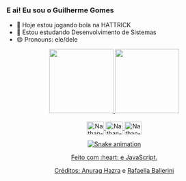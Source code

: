 ### E ai! Eu sou o Guilherme Gomes


- 🔭 Hoje estou jogando bola na HATTRICK
- 🌱 Estou estudando Desenvolvimento de Sistemas
- 😄 Pronouns: ele/dele

<div align="center">
  <a href="https://github.com/CariocaGomes">
    <img height="150em" src="https://github-readme-stats.vercel.app/api?username=CariocaGomes&count_private=true&include_all_commits=true&show_icons=true&theme=onedark&hide_border=false&show_owner=true"/>
  <img height="150em" src="https://github-readme-stats.vercel.app/api/top-langs/?username=CariocaGomes&langs_count=7&theme=onedark&hide"/>
</div>
  
  <div align="center" style="display: inline_block"><br>
 <img align="center" alt="Nathan-Java" height="30" width="40" src="https://cdn.jsdelivr.net/gh/devicons/devicon/icons/java/java-plain.svg" />
 <img align="center" alt="Nathan-Figma" height="30" width="40" src="https://cdn.jsdelivr.net/gh/devicons/devicon/icons/figma/figma-original.svg" />
 <img align="center" alt="Nathan-Git" height="30" width="40" src="https://cdn.jsdelivr.net/gh/devicons/devicon/icons/git/git-original.svg" />

<div align="center">

![Snake animation](https://github.com/danielbped/danielbped/blob/output/github-contribution-grid-snake.svg)

</div>

<div align="center">
  <p>Feito com :heart: e JavaScript.</p>
  <p>Créditos: <a href="https://github.com/anuraghazra/github-readme-stats">Anurag Hazra</a> e <a href="https://github.com/rafaballerini">Rafaella Ballerini</a></p>
</div>
